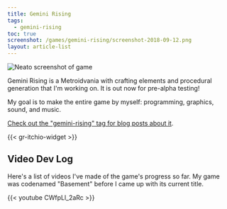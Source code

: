 ```yaml
---
title: Gemini Rising
tags:
  - gemini-rising
toc: true
screenshot: /games/gemini-rising/screenshot-2018-09-12.png
layout: article-list
---
```


![Neato screenshot of game](/games/gemini-rising/screenshot-2018-09-12.png "Screenshot as of 2018-09-12")

Gemini Rising is a Metroidvania with crafting elements and procedural generation that I'm working on. It is out now for pre-alpha testing!

<!--more-->

My goal is to make the entire game by myself: programming, graphics, sound, and music.

[Check out the "gemini-rising" tag for blog posts about it](/tags/gemini-rising).

{{< gr-itchio-widget >}}

## Video Dev Log

Here's a list of videos I've made of the game's progress so far. My game was codenamed "Basement" before I came up with its current title.

{{< youtube CWfpLl_2aRc >}}
